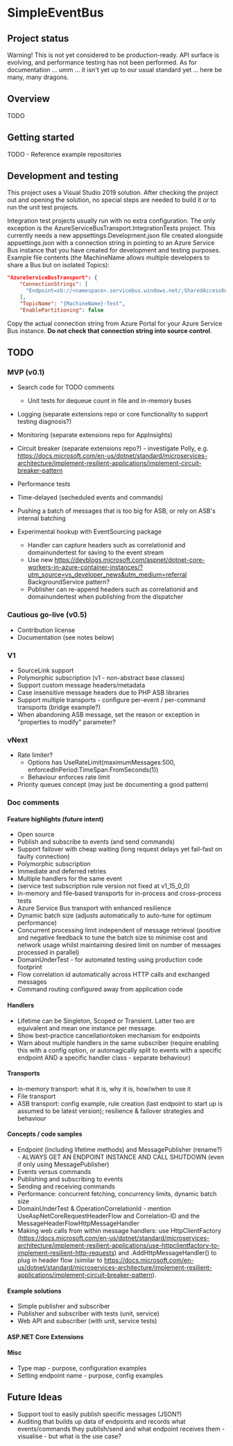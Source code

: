 # SimpleEventBus

## Project status

Warning!  This is not yet considered to be production-ready.  API surface is evolving, and performance testing has not been performed.  As for documentation ... umm ... it isn't yet up to our usual standard yet ...  here be many, many dragons.

## Overview

TODO

## Getting started

TODO - Reference example repositories

## Development and testing

This project uses a Visual Studio 2019 solution.  After checking the project out and opening the solution, no special steps are needed to build it or to run the unit test projects.

Integration test projects usually run with no extra configuration.  The only exception is the AzureServiceBusTransport.IntegrationTests project.  This currently needs a new appsettings.Development.json file created alongside appsettings.json with a connection string in pointing to an Azure Service Bus instance that you have created for development and testing purposes.  Example file contents (the MachineName allows multiple developers to share a Bus but on isolated Topics):

```json
"AzureServiceBusTransport": {
    "ConnectionStrings": [
      "Endpoint=sb://<namespace>.servicebus.windows.net/;SharedAccessKeyName=<keyname>;SharedAccessKey=<key>"
    ],
    "TopicName": "{MachineName}-Test",
    "EnablePartitioning": false
```

Copy the actual connection string from Azure Portal for your Azure Service Bus instance.  **Do not check that connection string into source control**.

## TODO

### MVP (v0.1)

* Search code for TODO comments
  * Unit tests for dequeue count in file and in-memory buses
* Logging (separate extensions repo or core functionality to support testing diagnosis?)
* Monitoring (separate extensions repo for AppInsights)
* Circuit breaker (separate extensions repo?) - investigate Polly, e.g. https://docs.microsoft.com/en-us/dotnet/standard/microservices-architecture/implement-resilient-applications/implement-circuit-breaker-pattern
* Performance tests
* Time-delayed (secheduled events and commands)
* Pushing a batch of messages that is too big for ASB, or rely on ASB's internal batching

* Experimental hookup with EventSourcing package
  * Handler can capture headers such as correlationid and domainundertest for saving to the event stream
  * Use new https://devblogs.microsoft.com/aspnet/dotnet-core-workers-in-azure-container-instances/?utm_source=vs_developer_news&utm_medium=referral BackgroundService pattern?
  * Publisher can re-append headers such as correlationid and domainundertest when publishing from the dispatcher

### Cautious go-live (v0.5)

* Contribution license
* Documentation (see notes below)

### V1

* SourceLink support
* Polymorphic subscription (v1 - non-abstract base classes)
* Support custom message headers/metadata
* Case insensitive message headers due to PHP ASB libraries
* Support multiple transports - configure per-event / per-command transports (bridge example?)
* When abandoning ASB message, set the reason or exception in "properties to modify" parameter?

### vNext

* Rate limiter?
  * Options has UseRateLimit(maximumMessages:500, enforcedInPeriod:TimeSpan.FromSeconds(1))
  * Behaviour enforces rate limit
* Priority queues concept (may just be documenting a good pattern)

### Doc comments

#### Feature highlights (future intent)

* Open source
* Publish and subscribe to events (and send commands)
* Support failover with cheap waiting (long request delays yet fail-fast on faulty connection)
* Polymorphic subscription
* Immediate and deferred retries
* Multiple handlers for the same event
* (service test subscription rule version not fixed at v1_15_0_0)
* In-memory and file-based transports for in-process and cross-process tests
* Azure Service Bus transport with enhanced resilience
* Dynamic batch size (adjusts automatically to auto-tune for optimum performance)
* Concurrent processing limit independent of message retrieval (positive and negative feedback to tune the batch size to minimise cost and network usage whilst maintaining desired limit on number of messages processed in parallel)
* DomainUnderTest - for automated testing using production code footprint
* Flow correlation id automatically across HTTP calls and exchanged messages
* Command routing configured away from application code

#### Handlers

* Lifetime can be Singleton, Scoped or Transient.  Latter two are equivalent and mean one instance per message.
* Show best-practice cancellationtoken mechanism for endpoints
* Warn about multiple handlers in the same subscriber (require enabling this with a config option, or automagically split to events with a specific endpoint AND a specific handler class - separate behaviour)

#### Transports

* In-memory transport: what it is, why it is, how/when to use it
* File transport
* ASB transport: config example, rule creation (last endpoint to start up is assumed to be latest version); resilience & failover strategies and behaviour

#### Concepts / code samples

* Endpoint (including lifetime methods) and MessagePublisher (rename?) - ALWAYS GET AN ENDPOINT INSTANCE AND CALL SHUTDOWN (even if only using MessagePublisher)
* Events versus commands
* Publishing and subscribing to events
* Sending and receiving commands
* Performance: concurrent fetching, concurrency limits, dynamic batch size
* DomainUnderTest & OperationCorrelationId - mention UseAspNetCoreRequestHeaderFlow and Correlation-ID and the MessageHeaderFlowHttpMessageHandler
* Making web calls from within message handlers: use HttpClientFactory (https://docs.microsoft.com/en-us/dotnet/standard/microservices-architecture/implement-resilient-applications/use-httpclientfactory-to-implement-resilient-http-requests) and .AddHttpMessageHandler() to plug in header flow (similar to https://docs.microsoft.com/en-us/dotnet/standard/microservices-architecture/implement-resilient-applications/implement-circuit-breaker-pattern).

#### Example solutions

* Simple publisher and subscriber
* Publisher and subscriber with tests (unit, service)
* Web API and subscriber (with unit, service tests)

#### ASP.NET Core Extensions

#### Misc

* Type map - purpose, configuration examples
* Setting endpoint name - purpose, config examples

## Future Ideas

* Support tool to easily publish specific messages (JSON?)
* Auditing that builds up data of endpoints and records what events/commands they publish/send and what endpoint receives them - visualise - but what is the use case?
